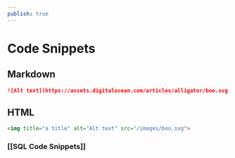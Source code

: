 ```yaml
---
publish: true
---
```

# Code Snippets

## Markdown

```markdown
![Alt text](https://assets.digitalocean.com/articles/alligator/boo.svg "a title")
```

## HTML

```html
<img title="a title" alt="Alt text" src="/images/boo.svg">
```


### [[SQL Code Snippets]]